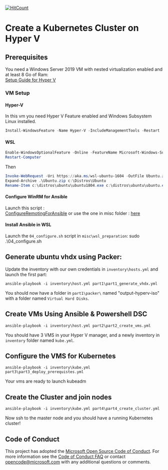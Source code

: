 
[![HitCount](http://hits.dwyl.io/etiennedeneuve/kubernetes_hyperv.svg)](http://hits.dwyl.io/etiennedeneuve/kubernetes_hyperv)

# Create a Kubernetes Cluster on Hyper V

## Prerequisites

You need a Windows Server 2019 VM with nested virtualization enabled and at least 8 Go of Ram:  
    [Setup Guide for Hyper V](https://docs.microsoft.com/fr-fr/virtualization/hyper-v-on-windows/user-guide/nested-virtualization)



### VM Setup

#### Hyper-V
In this vm you need Hyper V Feature enabled and Windows Subsystem Linux installed.
```Powershell
Install-WindowsFeature -Name Hyper-V -IncludeManagementTools -Restart 
```

#### WSL

```Powershell
Enable-WindowsOptionalFeature -Online -FeatureName Microsoft-Windows-Subsystem-Linux
Restart-Computer
```

Then

```Powershell
Invoke-WebRequest -Uri https://aka.ms/wsl-ubuntu-1604 -OutFile Ubuntu.zip -UseBasicParsing
Expand-Archive .\Ubuntu.zip c:\Distros\Ubuntu
Rename-Item c:\distros\ubuntu\ubuntu1804.exe c:\distros\ubuntu\ubuntu.exe
```

#### Configure WinRM for Ansible

Launch this script :  
[ConfigureRemotingForAnsible](https://github.com/ansible/ansible/blob/devel/examples/scripts/ConfigureRemotingForAnsible.ps1
)
or use the one in misc folder : [here](webcast\misc\host_preparation\01_config_winrm_ansible.ps1)

#### Install Ansible in WSL

Launch the ``04_configure.sh`` script in ``misc\wsl_preparation``: 
sudo .\04_configure.sh

## Generate ubuntu vhdx using Packer:

Update the inventory with our own credentials in ``inventory\hosts.yml`` and launch the first part:

```shell
ansible-playbook -i inventory\host.yml part1\part1_generate_vhdx.yml
```

You should now have a folder in ``part1\packer\`` named "output-hyperv-iso" with a folder named ``Virtual Hard Disks``.

## Create VMs Using Ansible & Powershell DSC

```shell
ansible-playbook -i inventory\host.yml part2\part2_create_vms.yml
```

You should have 3 VMS in your Hyper V manager, and a newly inventory in ``inventory`` folder named ``kube.yml``.

## Configure the VMS for Kubernetes

```shell
ansible-playbook -i inventory\kube.yml part3\part3_deploy_prerequistes.yml
```

Your vms are ready to launch kubeadm

## Create the Cluster and join nodes

```shell
ansible-playbook -i inventory\kube.yml part4\part4_create_cluster.yml
```

Now ssh to the master node and you should have a running Kubernetes cluster!

## Code of Conduct
This project has adopted the [Microsoft Open Source Code of
Conduct](https://opensource.microsoft.com/codeofconduct/).
For more information see the [Code of Conduct
FAQ](https://opensource.microsoft.com/codeofconduct/faq/) or
contact [opencode@microsoft.com](mailto:opencode@microsoft.com)
with any additional questions or comments.

